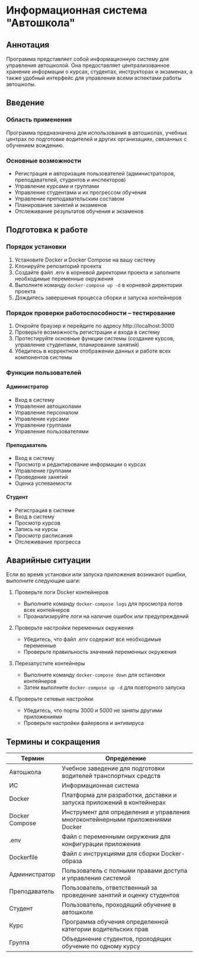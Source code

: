 # Информационная система "Автошкола"

## Аннотация

Программа представляет собой информационную систему для управления автошколой. Она предоставляет централизованное хранение информации о курсах, студентах, инструкторах и экзаменах, а также удобный интерфейс для управления всеми аспектами работы автошколы.

## Введение

### Область применения

Программа предназначена для использования в автошколах, учебных центрах по подготовке водителей и других организациях, связанных с обучением вождению.

### Основные возможности

- Регистрация и авторизация пользователей (администраторов, преподавателей, студентов и инспекторов)
- Управление курсами и группами
- Управление студентами и их прогрессом обучения
- Управление преподавательским составом
- Планирование занятий и экзаменов
- Отслеживание результатов обучения и экзаменов

## Подготовка к работе

### Порядок установки

1. Установите Docker и Docker Compose на вашу систему
2. Клонируйте репозиторий проекта
3. Создайте файл .env в корневой директории проекта и заполните необходимые переменные окружения
4. Выполните команду `docker-compose up -d` в корневой директории проекта
5. Дождитесь завершения процесса сборки и запуска контейнеров

### Порядок проверки работоспособности – тестирование

1. Откройте браузер и перейдите по адресу http://localhost:3000
2. Проверьте возможность регистрации и входа в систему
3. Протестируйте основные функции системы (создание курсов, управление студентами, планирование занятий)
4. Убедитесь в корректном отображении данных и работе всех компонентов системы

### Функции пользователей

#### Администратор

- Вход в систему
- Управление автошколами
- Управление персоналом
- Управление курсами
- Управление группами
- Управление пользователями

#### Преподаватель

- Вход в систему
- Просмотр и редактирование информации о курсах
- Управление группами
- Проведение занятий
- Оценка успеваемости

#### Студент

- Регистрация в системе
- Вход в систему
- Просмотр курсов
- Запись на курсы
- Просмотр расписания
- Отслеживание прогресса

## Аварийные ситуации

Если во время установки или запуска приложения возникают ошибки, выполните следующие шаги:

1. Проверьте логи Docker контейнеров

   - Выполните команду `docker-compose logs` для просмотра логов всех контейнеров
   - Проанализируйте логи на наличие ошибок или предупреждений

2. Проверьте настройки переменных окружения

   - Убедитесь, что файл .env содержит все необходимые переменные
   - Проверьте правильность значений переменных окружения

3. Перезапустите контейнеры

   - Выполните команду `docker-compose down` для остановки контейнеров
   - Затем выполните `docker-compose up -d` для повторного запуска

4. Проверьте сетевые настройки
   - Убедитесь, что порты 3000 и 5000 не заняты другими приложениями
   - Проверьте настройки файервола и антивируса

## Термины и сокращения

| Термин         | Определение                                                                    |
| -------------- | ------------------------------------------------------------------------------ |
| Автошкола      | Учебное заведение для подготовки водителей транспортных средств                |
| ИС             | Информационная система                                                         |
| Docker         | Платформа для разработки, доставки и запуска приложений в контейнерах          |
| Docker Compose | Инструмент для определения и управления многоконтейнерными приложениями Docker |
| .env           | Файл с переменными окружения для конфигурации приложения                       |
| Dockerfile     | Файл с инструкциями для сборки Docker-образа                                   |
| Администратор  | Пользователь с полными правами доступа и управления системой                   |
| Преподаватель  | Пользователь, ответственный за проведение занятий и оценку студентов           |
| Студент        | Пользователь, проходящий обучение в автошколе                                  |
| Курс           | Программа обучения определенной категории водительских прав                    |
| Группа         | Объединение студентов, проходящих обучение по одному курсу                     |
